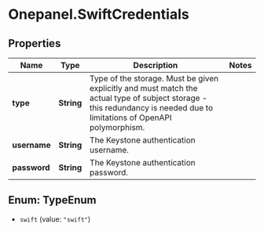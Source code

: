 # Onepanel.SwiftCredentials

## Properties
Name | Type | Description | Notes
------------ | ------------- | ------------- | -------------
**type** | **String** | Type of the storage. Must be given explicitly and must match the actual type of subject storage - this redundancy is needed due to limitations of OpenAPI polymorphism.  | 
**username** | **String** | The Keystone authentication username. | 
**password** | **String** | The Keystone authentication password. | 


<a name="TypeEnum"></a>
## Enum: TypeEnum


* `swift` (value: `"swift"`)




